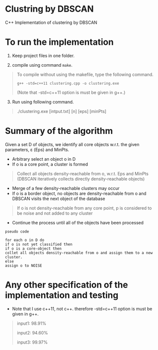 Clustring by DBSCAN
==================

C++ Implementation of clustering by DBSCAN

To run the implementation
=========================

1. Keep project files in one folder.

2. compile using command `make`.
> To compile without using the makefile, type the following command.
>
> `g++ -std=c++11 clustering.cpp -o clustering.exe`
> 
> (Note that -std=c++11 option is must be given in g++.)

3. Run using following command.
> ./clustering.exe [intput.txt] [n] [eps] [minPts]


Summary of the algorithm
============

Given a set D of objects, we identify all core objects w.r.t. the given parameters, ε (Eps) and MinPts.

- Arbitrary select an object o in D
- If o is a core point, a cluster is formed
> Collect all objects density-reachable from o, w.r.t. Eps and MinPts (DBSCAN iteratively collects directly density-reachable objects)

- Merge of a few density-reachable clusters may occur
- If o is a border object, no objects are density-reachable from o and DBSCAN visits the next object of the database
> If o is not density-reachable from any core point, p is considered to be noise and not added to any cluster

- Continue the process until all of the objects have been processed

`pseudo code`

```
for each o in D do 
if o is not yet classified then
if o is a core-object then
collet all objects density-reachable from o and assign them to a new cluster.
else 
assign o to NOISE
```

Any other specification of the implementation and testing
============

- Note that I use c++11, not c++. therefore -std=c++11 option is must be given in g++.

> input1: 98.91%
>
> input2: 94.60%
>
> input3: 99.97%

